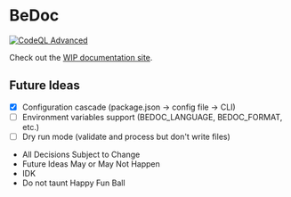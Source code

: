 # BeDoc

[![CodeQL Advanced](https://github.com/gesslar/BeDoc/actions/workflows/codeql.yml/badge.svg)](https://github.com/gesslar/BeDoc/actions/workflows/codeql.yml)

Check out the [WIP documentation site](https://bedoc.gesslar.dev/).

## Future Ideas

- [x] Configuration cascade (package.json -> config file -> CLI)
- [ ] Environment variables support (BEDOC_LANGUAGE, BEDOC_FORMAT, etc.)
- [ ] Dry run mode (validate and process but don't write files)

* All Decisions Subject to Change
* Future Ideas May or May Not Happen
* IDK
* Do not taunt Happy Fun Ball
